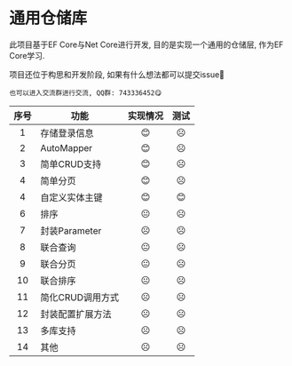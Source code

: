 # 通用仓储库
此项目基于EF Core与Net Core进行开发, 目的是实现一个通用的仓储层, 作为EF Core学习.

项目还位于构思和开发阶段, 如果有什么想法都可以提交issue🤣

`也可以进入交流群进行交流, QQ群: 743336452😋`

| 序号  | 功能  |实现情况|测试|
|:---:|---|:--:|:--:|
|  1 | 存储登录信息  |😊|☹️|
|2|AutoMapper|😊|☹️|
|3|简单CRUD支持|😊|☹️|
|4|简单分页|😊|☹️|
|4|自定义实体主键|😊|😊|
|6|排序|😐|☹️|
|7|封装Parameter|☹️|☹️|
|8|联合查询|😐|☹️|
|9|联合分页|😐|☹️|
|10|联合排序|😐|☹️|
|11|简化CRUD调用方式|☹️|☹️|
|12|封装配置扩展方法|☹️|☹️|
|13|多库支持|☹️|☹️|
|14|其他|☹️|☹️|